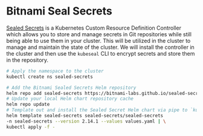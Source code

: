 # Bitnami Seal Secrets

[Sealed Secrets](https://github.com/bitnami-labs/sealed-secrets) is a Kubernetes Custom Resource Definition Controller which allows you to store and manage secrets in Git repositories while still being able to use them in your cluster. This will be utilized in the cluster to manage and maintain the state of the cluster. We will install the controller in the cluster and then use the `kubeseal` CLI to encrypt secrets and store them in the repository.

```bash
# Apply the namespace to the cluster
kubectl create ns sealed-secrets

# Add the Bitnami Sealed Secrets Helm repository
helm repo add sealed-secrets https://bitnami-labs.github.io/sealed-secrets
# Update your local Helm chart repository cache
helm repo update
# Template out and install the Sealed Secret Helm chart via pipe to `kubectl apply`
helm template sealed-secrets sealed-secrets/sealed-secrets
-n sealed-secrets --version 2.14.1 --values values.yaml | \
kubectl apply -f -
```
